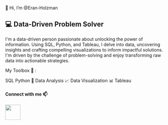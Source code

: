 👋 Hi, I’m @Eran-Holzman

## 💻  Data-Driven Problem Solver 


I'm a data-driven person passionate about unlocking the power of information. Using SQL, Python, and Tableau, I delve into data, uncovering insights and crafting compelling visualizations to inform impactful solutions. I'm driven by the challenge of problem-solving and enjoy transforming raw data into actionable strategies.

My Toolbox 🧰 :

SQL
Python 🐍
Data Analysis 📈
Data Visualization 📊
Tableau
 
#### Connect with me 📫
[<img align="left" width="48px" src="https://user-images.githubusercontent.com/57855070/98333031-8fd72180-2008-11eb-96ce-cc86e185889c.png"/>][linkedin]

[linkedin]: https://www.linkedin.com/in/eran-holzman/


